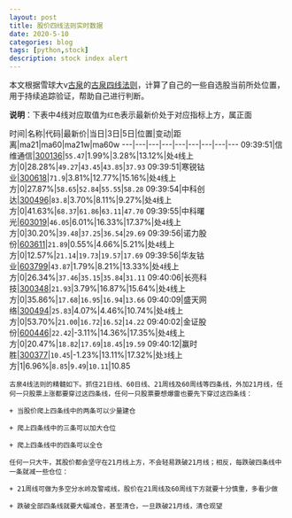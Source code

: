 ```yaml
---
layout: post
title: 股价四线法则实时数据
date: 2020-5-10
categories: blog
tags: [python,stock]
description: stock index alert
---
```



本文根据雪球大v[古泉](https://xueqiu.com/u/7148646888)的[古泉四线法则](https://xueqiu.com/7148646888/130498192)，计算了自己的一些自选股当前所处位置，用于持续追踪验证，帮助自己进行判断。

**说明**：下表中4线对应取值为`红色`表示最新价处于对应指标上方，属正面

时间|名称|代码|最新价|当日|3日|5日|位置|变动|距离|ma21|ma60|ma21w|ma60w
---|---|---|---|---|---|---|---|---
09:39:51|信维通信|[300136](https://xueqiu.com/S/SZ300136)|`55.47`|1.99%|3.28%|13.12%|处`4`线上方|0|28.28%|`49.27`|`43.45`|`43.85`|`37.93`
09:39:51|寒锐钴业|[300618](https://xueqiu.com/S/SZ300618)|`71.9`|3.81%|12.77%|15.16%|处`4`线上方|0|27.87%|`58.65`|`52.84`|`55.55`|`58.28`
09:39:54|中科创达|[300496](https://xueqiu.com/S/SZ300496)|`83.8`|3.70%|8.11%|9.27%|处`4`线上方|0|41.63%|`68.37`|`61.86`|`63.11`|`47.70`
09:39:55|中科曙光|[603019](https://xueqiu.com/S/SH603019)|`46.05`|6.01%|16.33%|17.37%|处`4`线上方|0|30.20%|`39.48`|`37.25`|`36.54`|`29.69`
09:39:56|诺力股份|[603611](https://xueqiu.com/S/SH603611)|`21.89`|0.55%|4.66%|5.21%|处`4`线上方|0|12.57%|`21.14`|`19.73`|`19.57`|`17.69`
09:39:56|华友钴业|[603799](https://xueqiu.com/S/SH603799)|`43.87`|1.79%|8.21%|13.33%|处`4`线上方|0|26.34%|`37.46`|`35.15`|`35.84`|`31.11`
09:40:06|长亮科技|[300348](https://xueqiu.com/S/SZ300348)|`21.93`|3.79%|16.87%|15.64%|处`4`线上方|0|35.86%|`17.68`|`16.95`|`16.94`|`13.66`
09:40:09|盛天网络|[300494](https://xueqiu.com/S/SZ300494)|`25.83`|4.07%|4.46%|10.74%|处`4`线上方|0|53.70%|`21.00`|`16.72`|`16.52`|`14.22`
09:40:02|金证股份|[600446](https://xueqiu.com/S/SH600446)|`22.42`|-3.11%|14.36%|17.35%|处`4`线上方|0|20.47%|`18.82`|`17.69`|`18.45`|`19.59`
09:40:12|赢时胜|[300377](https://xueqiu.com/S/SZ300377)|`10.45`|-1.23%|13.11%|17.32%|处`3`线上方|1|6.96%|`8.85`|`9.49`|`10.11`|10.85

```
古泉4线法则的精髓如下。抓住21日线、60日线、21周线及60周线等四条线，外加21月线，任何一只股票上涨都要穿过这四条线，任何一只股票要想爆雷也要先下穿过这四条线：

+ 当股价爬上四条线中的两条可以少量建仓

+ 爬上四条线中的三条可以加大仓位

+ 爬上四条线中的四条可以全仓

任何一只大牛，其股价都会坚守在21月线上方，不会轻易跌破21月线；相反，每跌破四条线中一条就减一些仓位：

+ 21周线可做为多空分水岭及警戒线，股价在21周线及60周线下方就要十分慎重，多看少做

+ 跌破全部四条线就要大幅减仓，甚至清仓，一旦跌破21月线，清仓观望
```